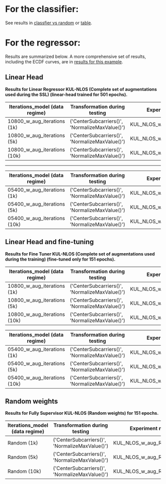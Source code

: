 # For the classifier:

See results in [classfier vs random](KUL_NLOS_R28k_B256_E100/classifier_rand_vs_models_w_aug.png) or [table](KUL_NLOS_R28k_B256_E100/knn_results.txt).


# For the regressor:
Results are summarized below. A more comprehensive set of results, including the ECDF curves, are in [results for this example](KUL_NLOS_R28k_B256_E100).


## Linear Head


**Results for Linear Regressor KUL-NLOS (Complete set of augmentations used during the SSL) (linear-head trained for 501 epochs).**


| Iterations_model (data regime) | Transformation during testing | Experiment name (model) | MAE (L1Loss) | 95-th percentile | RMSE (MSELoss) |
|------------------------|-------------------------------|--------------------------|-------------|-----------------|---------------|
| 10800_w_aug_iterations (1k) | ('CenterSubcarriers()', 'NormalizeMaxValue()') | KUL_NLOS_w_aug_R28k_B256_E100_v2 | 449.55 | 913.876 | 498.206 |
| 10800_w_aug_iterations (5k) | ('CenterSubcarriers()', 'NormalizeMaxValue()') | KUL_NLOS_w_aug_R28k_B256_E100_v2 | 413.083 | 821.78 | 456.582 |
| 10800_w_aug_iterations (10k) | ('CenterSubcarriers()', 'NormalizeMaxValue()') | KUL_NLOS_w_aug_R28k_B256_E100_v2 | 405.83 | 800.334 | 449.221 |
-------------------------------------------------------------------------------------------------------------------------------------------------
| Iterations_model (data regime) | Transformation during testing | Experiment name (model) | MAE (L1Loss) | 95-th percentile | RMSE (MSELoss) |
|------------------------|-------------------------------|--------------------------|-------------|-----------------|---------------|
| 05400_w_aug_iterations (1k) | ('CenterSubcarriers()', 'NormalizeMaxValue()') | KUL_NLOS_w_aug_R28k_B256_E100_v2 | 461.039 | 916.478 | 509.394 |
| 05400_w_aug_iterations (5k) | ('CenterSubcarriers()', 'NormalizeMaxValue()') | KUL_NLOS_w_aug_R28k_B256_E100_v2 | 402.631 | 810.78 | 446.343 |
| 05400_w_aug_iterations (10k) | ('CenterSubcarriers()', 'NormalizeMaxValue()') | KUL_NLOS_w_aug_R28k_B256_E100_v2 | 395.424 | 791.735 | 437.035 |



## Linear Head and fine-tuning


**Results for Fine Tuner KUL-NLOS (Complete set of augmentations used during the training) (fine-tuned **only** for 151 epochs).**


| Iterations_model (data regime) | Transformation during testing                 | Experiment name (model) | MAE (L1Loss) | 95-th percentile | RMSE (MSELoss) |
| ---------------------- | -------------------------------------------- | ----------------------- | ------------ | ---------------- | -------------- |
| 10800_w_aug_iterations (1k) | ('CenterSubcarriers()', 'NormalizeMaxValue()') | KUL_NLOS_w_aug_R28k_B256_E100_v2 | 295.134 | 678.368 | 323.675 |
| 10800_w_aug_iterations (5k) | ('CenterSubcarriers()', 'NormalizeMaxValue()') | KUL_NLOS_w_aug_R28k_B256_E100_v2 | 134.088 | 308.003 | 148.895 |
| 10800_w_aug_iterations (10k)| ('CenterSubcarriers()', 'NormalizeMaxValue()') | KUL_NLOS_w_aug_R28k_B256_E100_v2 | 73.5547 | 170.92 | 81.8537 |


| Iterations_model (data regime) | Transformation during testing                 | Experiment name (model) | MAE (L1Loss) | 95-th percentile | RMSE (MSELoss) |
| ---------------------- | -------------------------------------------- | ----------------------- | ------------ | ---------------- | -------------- |
| 05400_w_aug_iterations (1k) | ('CenterSubcarriers()', 'NormalizeMaxValue()') | KUL_NLOS_w_aug_R28k_B256_E100_v2 | 280.531 | 640.626 | 308.205 |
| 05400_w_aug_iterations (5k) | ('CenterSubcarriers()', 'NormalizeMaxValue()') | KUL_NLOS_w_aug_R28k_B256_E100_v2 | 130.325 | 309.206 | 144.706 |
| 05400_w_aug_iterations (10k)| ('CenterSubcarriers()', 'NormalizeMaxValue()') | KUL_NLOS_w_aug_R28k_B256_E100_v2 | 81.8767 | 182.098 | 91.0124 |



## Random weights


**Results for Fully Supervisor KUL-NLOS (Random weights) for 151 epochs.**


| Iterations_model (data regime) | Transformation during testing | Experiment name (model) | MAE (L1Loss) | 95-th percentile | RMSE (MSELoss) |
| --- | --- | --- | --- | --- | --- |
| Random (1k) | ('CenterSubcarriers()', 'NormalizeMaxValue()') | KUL_NLOS_w_aug_R28k_B256_E100_v2	 | 345.489 | 747.552 | 382.703 |
| Random (5k) | ('CenterSubcarriers()', 'NormalizeMaxValue()') | KUL_NLOS_w_aug_R28k_B256_E100_v2	 | 158.137 | 373.993 | 175.243 |
| Random (10k) | ('CenterSubcarriers()', 'NormalizeMaxValue()') | KUL_NLOS_w_aug_R28k_B256_E100_v2	 | 92.8073 | 210.09 | 102.914 |


